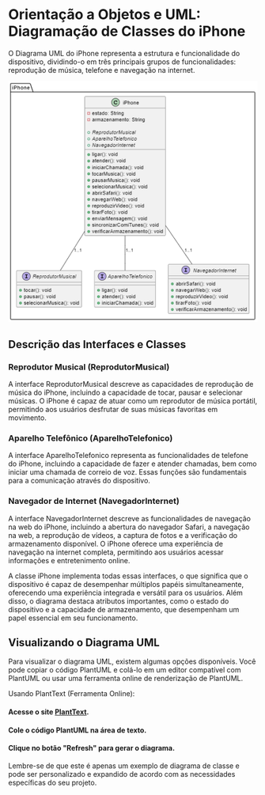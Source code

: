 # Orientação a Objetos e UML: Diagramação de Classes do iPhone

O Diagrama UML do iPhone representa a estrutura e funcionalidade do dispositivo, dividindo-o em três principais grupos de funcionalidades: reprodução de música, telefone e navegação na internet.

![Alt text](image.png)

## Descrição das Interfaces e Classes

### Reprodutor Musical (ReprodutorMusical)

A interface ReprodutorMusical descreve as capacidades de reprodução de música do iPhone, incluindo a capacidade de tocar, pausar e selecionar músicas. O iPhone é capaz de atuar como um reprodutor de música portátil, permitindo aos usuários desfrutar de suas músicas favoritas em movimento.

### Aparelho Telefônico (AparelhoTelefonico)

A interface AparelhoTelefonico representa as funcionalidades de telefone do iPhone, incluindo a capacidade de fazer e atender chamadas, bem como iniciar uma chamada de correio de voz. Essas funções são fundamentais para a comunicação através do dispositivo.

### Navegador de Internet (NavegadorInternet)

A interface NavegadorInternet descreve as funcionalidades de navegação na web do iPhone, incluindo a abertura do navegador Safari, a navegação na web, a reprodução de vídeos, a captura de fotos e a verificação do armazenamento disponível. O iPhone oferece uma experiência de navegação na internet completa, permitindo aos usuários acessar informações e entretenimento online.

A classe iPhone implementa todas essas interfaces, o que significa que o dispositivo é capaz de desempenhar múltiplos papéis simultaneamente, oferecendo uma experiência integrada e versátil para os usuários. Além disso, o diagrama destaca atributos importantes, como o estado do dispositivo e a capacidade de armazenamento, que desempenham um papel essencial em seu funcionamento.

## Visualizando o Diagrama UML

Para visualizar o diagrama UML, existem algumas opções disponíveis. Você pode copiar o código PlantUML e colá-lo em um editor compatível com PlantUML ou usar uma ferramenta online de renderização de PlantUML.

Usando PlantText (Ferramenta Online):

#### Acesse o site [PlantText](https://www.planttext.com/).
#### Cole o código PlantUML na área de texto.
#### Clique no botão "Refresh" para gerar o diagrama.

Lembre-se de que este é apenas um exemplo de diagrama de classe e pode ser personalizado e expandido de acordo com as necessidades específicas do seu projeto.